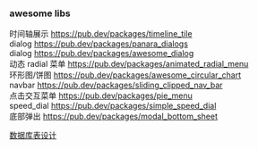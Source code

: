 ### awesome libs

时间轴展示 https://pub.dev/packages/timeline_tile  
dialog https://pub.dev/packages/panara_dialogs  
dialog https://pub.dev/packages/awesome_dialog  
动态 radial 菜单 https://pub.dev/packages/animated_radial_menu  
环形图/饼图 https://pub.dev/packages/awesome_circular_chart  
navbar https://pub.dev/packages/sliding_clipped_nav_bar  
点击交互菜单 https://pub.dev/packages/pie_menu  
speed_dial https://pub.dev/packages/simple_speed_dial  
底部弹出 https://pub.dev/packages/modal_bottom_sheet


[数据库表设计](./design/db.xlsx)